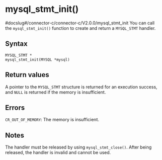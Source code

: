 mysql_stmt_init()
======================================
#docslug#/connector-c/connector-c/V2.0.0/mysql_stmt_init
You can call the `mysql_stmt_init()` function to create and return a `MYSQL_STMT` handler.

Syntax
---------------------------

```unknow
MYSQL_STMT *
mysql_stmt_init(MYSQL *mysql)
```



Return values
----------------------------------

A pointer to the `MYSQL_STMT` structure is returned for an execution success, and `NULL` is returned if the memory is insufficient.

Errors
---------------------------

`CR_OUT_OF_MEMORY`: The memory is insufficient.

Notes
--------------------------

The handler must be released by using `mysql_stmt_close()`. After being released, the handler is invalid and cannot be used.
